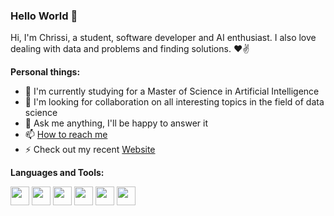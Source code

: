 ### Hello World 👋

Hi, I'm Chrissi, a student, software developer and AI enthusiast. I also love dealing with data and problems and finding solutions. ❤✌

**Personal things:**
- 🌱 I'm currently studying for a Master of Science in Artificial Intelligence
- 👯 I'm looking for collaboration on all interesting topics in the field of data science
- 💬 Ask me anything, I'll be happy to answer it
- 📫 [How to reach me](mailto:christopherneeb98@gmail.com)
- ⚡ Check out my recent [Website](https://chrissi2802.github.io)


**Languages and Tools:**


<code><img height="30" src="https://upload.wikimedia.org/wikipedia/commons/thumb/c/c3/Python-logo-notext.svg/800px-Python-logo-notext.svg.png"></code>
<code><img height="30" src="https://upload.wikimedia.org/wikipedia/de/thumb/8/8c/Microsoft_SQL_Server_Logo.svg/1024px-Microsoft_SQL_Server_Logo.svg.png"></code>
<code><img height="30" src="https://upload.wikimedia.org/wikipedia/commons/thumb/4/40/VB.NET_Logo.svg/800px-VB.NET_Logo.svg.png"></code>
<code><img height="30" src="https://upload.wikimedia.org/wikipedia/commons/thumb/1/18/ISO_C%2B%2B_Logo.svg/800px-ISO_C%2B%2B_Logo.svg.png"></code>
<code><img height="30" src="https://upload.wikimedia.org/wikipedia/commons/thumb/9/9a/Visual_Studio_Code_1.35_icon.svg/800px-Visual_Studio_Code_1.35_icon.svg.png"></code>
<code><img height="30" src="https://upload.wikimedia.org/wikipedia/commons/thumb/e/e0/Git-logo.svg/1920px-Git-logo.svg.png"></code>

<!--
**Chrissi2802/Chrissi2802** is a ✨ _special_ ✨ repository because its `README.md` (this file) appears on your GitHub profile.

Proposal by: https://medium.com/@saketprag322/customize-your-github-landing-page-cad846575bea
-->
